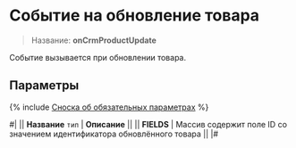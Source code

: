 # Событие на обновление товара

> Название: **onCrmProductUpdate**

Событие вызывается при обновлении товара.

## Параметры

{% include [Сноска об обязательных параметрах](../../../../../_includes/required.md) %}

#|
|| **Название**
`тип` | **Описание** ||
|| **FIELDS** | Массив содержит поле ID со значением идентификатора обновлённого товара ||
|#